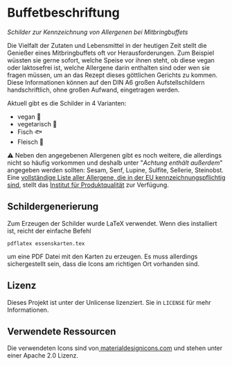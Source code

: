 # Buffetbeschriftung

_Schilder zur Kennzeichnung von Allergenen bei Mitbringbuffets_

Die Vielfalt der Zutaten und Lebensmittel in der heutigen Zeit stellt die Genießer eines Mitbringbuffets oft vor Herausforderungen. Zum Beispiel wüssten sie gerne sofort, welche Speise vor ihnen steht, ob diese vegan oder laktosefrei ist, welche Allergene darin enthalten sind oder wen sie fragen müssen, um an das Rezept dieses göttlichen Gerichts zu kommen. Diese Informationen können auf den DIN A6 großen Aufstellschildern handschriftlich, ohne großen Aufwand, eingetragen werden.

Aktuell gibt es die Schilder in 4 Varianten:

- vegan :seedling:
- vegetarisch :egg:
- Fisch :fish:
- Fleisch :pig:

:warning: Neben den angegebenen Allergenen gibt es noch weitere, die allerdings nicht so häufig vorkommen und deshalb unter "_Achtung enthält außerdem_" angegeben werden sollten: Sesam, Senf, Lupine, Sulfite, Sellerie, Steinobst. Eine [vollständige Liste aller Allergene, die in der EU kennzeichnungspflichtig sind](https://www.produktqualitaet.com/de/lebensmittel/allergene/kennzeichnungspflichtige-allergene.html), stellt das [Institut für Produktqualität](https://www.produktqualitaet.com/de/) zur Verfügung.

## Schildergenerierung

Zum Erzeugen der Schilder wurde LaTeX verwendet. Wenn dies installiert ist, reicht der einfache Befehl

```console
pdflatex essenskarten.tex
```

um eine PDF Datei mit den Karten zu erzeugen. Es muss allerdings sichergestellt sein, dass die Icons am richtigen Ort vorhanden sind.

## Lizenz

Dieses Projekt ist unter der Unlicense lizenziert. Sie in `LICENSE` für mehr Informationen.

## Verwendete Ressourcen

Die verwendeten Icons sind von[ materialdesignicons.com](materialdesignicons.com) und stehen unter einer Apache 2.0 Lizenz.
